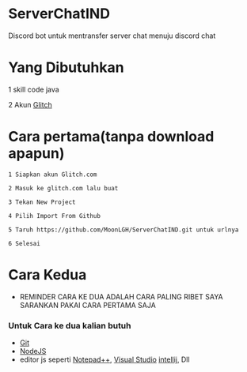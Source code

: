 # ServerChatIND

Discord bot untuk mentransfer server chat menuju discord chat

# Yang Dibutuhkan
1 skill code java

2 Akun [Glitch](glitch.com)
# Cara pertama(tanpa download apapun)
```
1 Siapkan akun Glitch.com
```
```
2 Masuk ke glitch.com lalu buat 
```
```
3 Tekan New Project
```
```
4 Pilih Import From Github
```
```
5 Taruh https://github.com/MoonLGH/ServerChatIND.git untuk urlnya
```
```
6 Selesai
```

# Cara Kedua

* REMINDER CARA KE DUA ADALAH CARA PALING RIBET SAYA SARANKAN PAKAI CARA PERTAMA SAJA

### Untuk Cara ke dua kalian butuh 
* [Git](https://git-scm.com/)
* [NodeJS](www.nodejs.org/)
* editor js seperti [Notepad++](https://notepad-plus-plus.org/downloads/), [Visual Studio](https://visualstudio.microsoft.com/) [intellij](https://www.jetbrains.com/idea/), Dll
